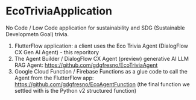 # EcoTriviaApplication
No Code / Low Code application for sustainability and SDG (Sustainable Developmetn Goal) trivia.

1. FlutterFlow application: a client uses the Eco Trivia Agent (DialogFlow CX Gen AI Agent) - this reporitory
2. The Agent Builder / DialogFlow CX Agent (preview) generative AI LLM RAG Agent: https://github.com/gdgfresno/EcoTriviaAgent
3. Google Cloud Function / Firebase Functions as a glue code to call the Agent from the FlutterFlow app: https://github.com/gdgfresno/EcoAgentFunction (the final function we settled with is the Python v2 structured function)
